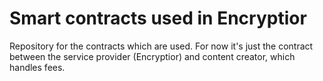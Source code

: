 # Smart contracts used in Encryptior

Repository for the contracts which are used. For now it's just the contract between the service provider (Encryptior) and content creator, which handles fees.